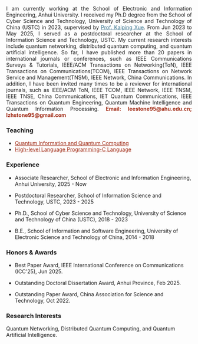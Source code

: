 <p style="text-align:justify"> I am currently working at the School of Electronic and Information Engineering, Anhui University. I received my Ph.D degree from the School of Cyber Science and Technology, University of Science and Technology of China (USTC) in 2023, supervised by <a href="https://faculty.ustc.edu.cn/kpxue" style="color: rgb(57, 115, 142);">Prof. Kaiping Xue</a>. From Jun 2023 to May 2025, I served as a postdoctoral researcher at the School of Information Science and Technology, USTC. My current research interests include quantum networking, distributed quantum computing, and quantum artificial intelligence. So far, I have published more than 20 papers in international journals or conferences, such as IEEE Communications Surveys & Tutorials, IEEE/ACM Transactions on Networking(ToN), IEEE Transactions on Communications(TCOM), IEEE Transactions on Network Service and Management(TNSM), IEEE Network, China Communications. In addition, I have been invited many times to be a reviewer for international journals, such as IEEE/ACM ToN, IEEE TCOM, IEEE Network, IEEE TNSM, IEEE TNSE, China Communications, IET Quantum Communications, IEEE Transactions on Quantum Engineering, Quantum Machine Intelligence and Quantum Information Processing. <b style="color: #a02711ff">Email: leestone95@ahu.edu.cn; lzhstone95@gmail.com</b></p>

### Teaching
- <a href="#" style="color: #a02711ff">Quantum Information and Quantum Computing</a> 
- <a href="#" style="color: #a02711ff">High-level Language Programming-C Language</a>

### Experience
- Associate Researcher, School of Electronic and Information Engineering, Anhui University, 2025 - Now

- Postdoctoral Researcher, School of Information Science and Technology, USTC, 2023 - 2025

- Ph.D., School of Cyber Science and Technology, University of Science and Technology of China (USTC), 2018 - 2023

- B.E., School of Information and Software Engineering, University of Electronic Science and Technology of China, 2014 - 2018

### Honors & Awards
- Best Paper Award, IEEE International Conference on Communications (ICC'25), Jun 2025.

- Outstanding Doctoral Dissertation Award, Anhui Province, Feb 2025.

- Outstanding Paper Award, China Association for Science and Technology, Oct 2022.

### Research Interests
Quantum Networking, Distributed Quantum Computing, and Quantum Artificial Intelligence.
